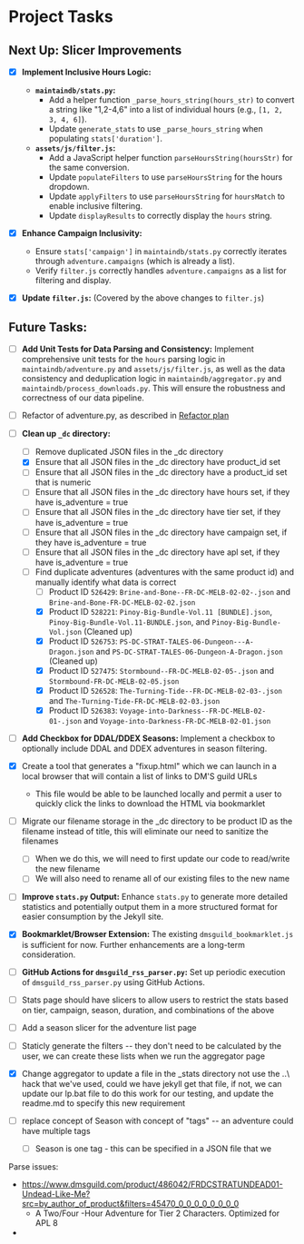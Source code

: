 # Project Tasks

## Next Up: Slicer Improvements

- [x] **Implement Inclusive Hours Logic:**
    - **`maintaindb/stats.py`:**
        - Add a helper function `_parse_hours_string(hours_str)` to convert a string like "1,2-4,6" into a list of individual hours (e.g., `[1, 2, 3, 4, 6]`).
        - Update `generate_stats` to use `_parse_hours_string` when populating `stats['duration']`.
    - **`assets/js/filter.js`:**
        - Add a JavaScript helper function `parseHoursString(hoursStr)` for the same conversion.
        - Update `populateFilters` to use `parseHoursString` for the hours dropdown.
        - Update `applyFilters` to use `parseHoursString` for `hoursMatch` to enable inclusive filtering.
        - Update `displayResults` to correctly display the `hours` string.

- [x] **Enhance Campaign Inclusivity:**
    - Ensure `stats['campaign']` in `maintaindb/stats.py` correctly iterates through `adventure.campaigns` (which is already a list).
    - Verify `filter.js` correctly handles `adventure.campaigns` as a list for filtering and display.

- [x] **Update `filter.js`:** (Covered by the above changes to `filter.js`)

## Future Tasks:

- [ ] **Add Unit Tests for Data Parsing and Consistency:** Implement comprehensive unit tests for the `hours` parsing logic in `maintaindb/adventure.py` and `assets/js/filter.js`, as well as the data consistency and deduplication logic in `maintaindb/aggregator.py` and `maintaindb/process_downloads.py`. This will ensure the robustness and correctness of our data pipeline.
- [ ] Refactor of adventure.py, as described in [Refactor plan](./REFACTOR.md)

- [ ] **Clean up `_dc` directory:**
  - [ ] Remove duplicated JSON files in the _dc directory
  - [x] Ensure that all JSON files in the _dc directory have product_id set
  - [ ] Ensure that all JSON files in the _dc directory have a product_id set that is numeric
  - [ ] Ensure that all JSON files in the _dc directory have hours set, if they have is_adventure = true
  - [ ] Ensure that all JSON files in the _dc directory have tier set, if they have is_adventure = true
  - [ ] Ensure that all JSON files in the _dc directory have campaign set, if they have is_adventure = true
  - [ ] Ensure that all JSON files in the _dc directory have apl set, if they have is_adventure = true
  - [ ] Find duplicate adventures (adventures with the same product id) and manually identify what data is correct
    - [ ] Product ID `526429`: `Brine-and-Bone--FR-DC-MELB-02-02-.json` and `Brine-and-Bone-FR-DC-MELB-02-02.json`
    - [x] Product ID `528221`: `Pinoy-Big-Bundle-Vol.11 [BUNDLE].json`, `Pinoy-Big-Bundle-Vol.11-BUNDLE.json`, and `Pinoy-Big-Bundle-Vol.json` (Cleaned up)
    - [x] Product ID `526753`: `PS-DC-STRAT-TALES-06-Dungeon---A-Dragon.json` and `PS-DC-STRAT-TALES-06-Dungeon-A-Dragon.json` (Cleaned up)
    - [x] Product ID `527475`: `Stormbound--FR-DC-MELB-02-05-.json` and `Stormbound-FR-DC-MELB-02-05.json`
    - [x] Product ID `526528`: `The-Turning-Tide--FR-DC-MELB-02-03-.json` and `The-Turning-Tide-FR-DC-MELB-02-03.json`
    - [x] Product ID `526383`: `Voyage-into-Darkness--FR-DC-MELB-02-01-.json` and `Voyage-into-Darkness-FR-DC-MELB-02-01.json`
- [ ] **Add Checkbox for DDAL/DDEX Seasons:** Implement a checkbox to optionally include DDAL and DDEX adventures in season filtering.
- [x] Create a tool that generates a "fixup.html" which we can launch in a local browser that will contain a list of links to DM'S guild URLs
    - This file would be able to be launched locally and permit a user to quickly click the links to download the HTML via bookmarklet
- [ ] Migrate our filename storage in the _dc directory to be product ID as the filename instead of title, this will eliminate our need to sanitize the filenames
    - [ ] When we do this, we will need to first update our code to read/write the new filename
    - [ ] We will also need to rename all of our existing files to the new name
- [ ] **Improve `stats.py` Output:** Enhance `stats.py` to generate more detailed statistics and potentially output them in a more structured format for easier consumption by the Jekyll site.
- [x] **Bookmarklet/Browser Extension:** The existing `dmsguild_bookmarklet.js` is sufficient for now. Further enhancements are a long-term consideration.
- [ ] **GitHub Actions for `dmsguild_rss_parser.py`:** Set up periodic execution of `dmsguild_rss_parser.py` using GitHub Actions.
- [ ] Stats page should have slicers to allow users to restrict the stats based on tier, campaign, season, duration, and combinations of the above
- [ ] Add a season slicer for the adventure list page
- [ ] Staticly generate the filters -- they don't need to be calculated by the user, we can create these lists when we run the aggregator page
- [x] Change aggregator to update a file in the _stats directory not use the ..\ hack that we've used, could we have jekyll get that file, if not, we can update our lp.bat file to do this work for our testing, and update the readme.md to specify this new requirement
- [ ] replace concept of Season with concept of "tags" -- an adventure could have multiple tags
  - [ ] Season is one tag - this can be specified in a JSON file that we 


Parse issues:
- https://www.dmsguild.com/product/486042/FRDCSTRATUNDEAD01-Undead-Like-Me?src=by_author_of_product&filters=45470_0_0_0_0_0_0_0_0
  - A Two/Four -Hour Adventure for Tier 2 Characters. Optimized for APL 8
- 
